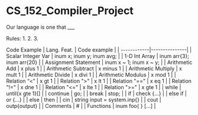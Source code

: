 # CS_152_Compiler_Project


Our language is one that ___

Rules: 
1.
2.
3.

Code Example
|	Lang. Feat.	|	Code example	|
|	------------|---------------|
|	Scalar Integer Var	|	inum x; inum y; inum avg;	|
|	1-D Int Array	|	inum arr{3}; inum arr{20}	|
|	Assignment Statement	|	inum x ~ 1; inum x ~ y;	|
|	Arithmetic Add	|	x plus 1	|
|	Arithmetic Subtract	|	x minus 1	|
|	Arithmetic Multiply	|	x mult 1	|
|	Arithmetic Divide	|	x divi 1	|
|	Arithmetic Modulus	|	x mod 1	|
|	Relation “<”	|	x gt 1	|
|	Relation ">"	|	x lt 1	|
|	Relation "=="	|	x eq 1	|
|	Relation "!="	|	x dne 1	|
|	Relation "<="	|	x lte 1	|
|	Relation ">="	|	x gte 1	|
|	while	|	until{x gte 1}[]	|
|	continue	|	go;	|
|	break	|	stop;	|
|	if	|	check {...}	|
|	else if	|	or {...}	|
|	else	|	then |
|	cin	|	string input = system.inp{}	|
|	cout	|	outp{output}	|
|	Comments	|	#	|
|	Functions	|	inum foo{ } [...]	|
